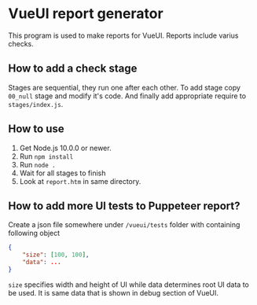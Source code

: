 # VueUI report generator
This program is used to make reports for VueUI. Reports include varius checks.
## How to add a check stage
Stages are sequential, they run one after each other. To add stage copy `00_null` stage and modify it's code. And finally add appropriate require to `stages/index.js`. 
## How to use
1. Get Node.js 10.0.0 or newer.
0. Run `npm install`
0. Run `node .`
0. Wait for all stages to finish
0. Look at `report.htm` in same directory.
## How to add more UI tests to Puppeteer report?
Create a json file somewhere under `/vueui/tests` folder with containing following object
```JSON
{
    "size": [100, 100],
    "data": ...
}
```
`size` specifies width and height of UI while data determines root UI data to be used. It is same data that is shown in debug section of VueUI.